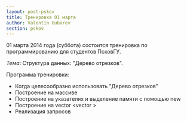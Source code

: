 ```yaml
---
layout: post-pskov
title: Тренировка 01 марта
author: Valentin Gubarev
section: pskov
---
```


01 марта 2014 года (суббота) состоится тренировка по программированию для студентов ПсковГУ.

*Тема*: Структура данных: "Дерево отрезков".

Программа тренировки:

* Когда целесообразно использовать "Дерево отрезков"
* Построение на массиве
* Построение на указателях и выделение памяти с помощью new
* Построение на vector <vector <Type> >
* Реализация запросов
